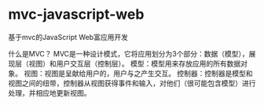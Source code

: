 # mvc-javascript-web
基于mvc的JavaScript Web富应用开发

什么是MVC？
MVC是一种设计模式，它将应用划分为3个部分：数据（模型），展现层（视图）和用户交互层（控制层）。
模型：模型用来存放应用的所有数据对象。
视图：视图是呈献给用户的，用户与之产生交互。
控制器：控制器是模型和视图之间的纽带，控制器从视图获得事件和输入，对他们（很可能包含模型）进行处理，并相应地更新视图。
